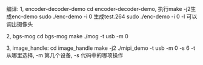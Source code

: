 编译:
1, encoder-decoder-demo
	cd encoder-decoder-demo, 执行make -j2生成enc-demo
	sudo ./enc-demo -i 0 生成test.264
	sudo ./enc-demo -i 0 -l 可以调出摄像头

2, bgs-mog
	cd bgs-mog
	make
	./mog -t usb -m 0


3, image_handle:
	cd image_handle
	make -j2
	./mipi_demo -t usb -m 0 -s 6
	-t从哪里选择, -m 第几个设备, -s 代码中的哪项操作
